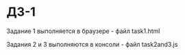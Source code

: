# ДЗ-1

Задание 1 выполняется в браузере - файл task1.html

Задания 2 и 3 выполняются в консоли - файл task2and3.js
